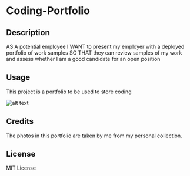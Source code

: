 # Coding-Portfolio


## Description

AS A potential employee
I WANT to present my employer with a deployed portfolio of work samples
SO THAT they can review samples of my work and assess whether I am a good candidate for an open position


## Usage

This project is a portfolio to be used to store coding 

![alt text](assets/images/screenshot.png)

## Credits

The photos in this portfolio are taken by me from my personal collection. 

## License

MIT License
